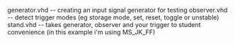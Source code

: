 generator.vhd -- creating an input signal generator for testing
observer.vhd -- detect trigger modes (eg storage mode, set, reset, toggle or unstable)
stand.vhd -- takes generator, observer and your trigger to student convenience (in this example i'm using MS_JK_FF)
